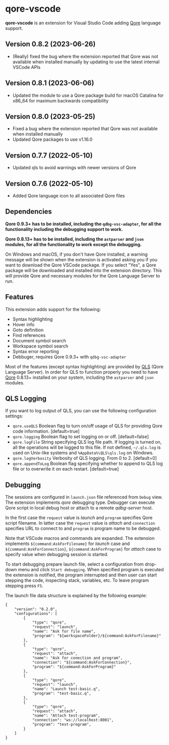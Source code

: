 # qore-vscode

**qore-vscode** is an extension for Visual Studio Code adding
[Qore](http://qore.org/) language support.

## Version 0.8.2 (2023-06-26)

- (Really) fixed the bug where the extension reported that Qore was not available when installed manually by updating to use the latest internal VSCode APIs

## Version 0.8.1 (2023-06-06)

- Updated the module to use a Qore package build for macOS Catalina for x86_64 for maximum backwards compatibility

## Version 0.8.0 (2023-05-25)

- Fixed a bug where the extension reported that Qore was not available when installed manually
- Updated Qore packages to use v1.16.0

## Version 0.7.7 (2022-05-10)

- Updated qls to avoid warnings with newer versions of Qore

## Version 0.7.6 (2022-05-10)

- Added Qore language icon to all associated Qore files

## Dependencies

**Qore 0.9.3+ has to be installed, including the `qdbg-vsc-adapter`, for all the functionality including the debugging support to work.**

**Qore 0.8.13+ has to be installed, including the `astparser` and `json` modules, for all the functionality to work except the debugging.**

On Windows and macOS, if you don't have Qore installed, a warning message will be shown
when the extension is activated asking you if you want to download the
Qore VSCode package. If you select "Yes", a Qore package will be downloaded
and installed into the extension directory. This will provide Qore
and necessary modules for the Qore Language Server to run.

## Features

This extension adds support for the following:

- Syntax highlighting
- Hover info
- Goto definition
- Find references
- Document symbol search
- Workspace symbol search
- Syntax error reporting
- Debbuger, requires Qore 0.9.3+ with `qdbg-vsc-adapter`

Most of the features (except syntax highlighting) are provided by
[QLS](https://github.com/qorelanguage/qls) (Qore Language Server).
In order for QLS to function properly you need to have [Qore](http://qore.org/) 0.8.13+
installed on your system, including the `astparser` and `json` modules.

## QLS Logging

If you want to log output of QLS, you can use the following configuration settings:

- `qore.useQLS` Boolean flag to turn on/off usage of QLS for providing Qore code information. [default=true]
- `qore.logging` Boolean flag to set logging on or off. [default=false]
- `qore.logFile` String specifying QLS log file path. If logging is turned on, all the operations will be logged to this file. If not defined, `~/.qls.log` is used on Unix-like systems and `%AppData%\QLS\qls.log` on Windows.
- `qore.logVerbosity` Verbosity of QLS logging. From 0 to 2. [default=0]
- `qore.appendToLog` Boolean flag specifying whether to append to QLS log file or to overwrite it on each restart. [default=true]

## Debugging

The sessions are configured in `launch.json` file referenced from `Debug` view.
The extension implements *qore* debugging type. Debugger can execute Qore script
in local debug host or attach to a remote *qdbg-server* host.

In the first case the `request` value is *launch* and `program` specifies Qore
script filename. In latter case the `request` value is *attach* and `connection`
specifies URL to connect to and `program` is program name to be debugged.

Note that VSCode macros and commands are expanded. The extension implements
`${command:AskForFilename}` for *launch* case and `${command:AskForConnection}`,
`${command:AskForProgram}` for *attach* case to specify value when debugging
session is started.

To start debugging prepare launch file, select a configuration from drop-down
menu and click `Start debugging`. When specified program is executed the
extension is notified, the program interrupted and then user can start stepping
the code, inspecting stack, variables, etc. To leave program stepping press `F5`.

The launch file data structure is explained by the following example:

```
{
    "version": "0.2.0",
    "configurations": [
        {
            "type": "qore",
            "request": "launch",
            "name": "Ask for file name",
            "program": "${workspaceFolder}/${command:AskForFilename}"
        },
        {
            "type": "qore",
            "request": "attach",
            "name": "Ask for conection and program",
            "connection": "${command:AskForConnection}",
            "program": "${command:AskForProgram}"
        },
        {
            "type": "qore",
            "request": "launch",
            "name": "Launch test-basic.q",
            "program": "test-basic.q",
        },
        {
            "type": "qore",
            "request": "attach",
            "name": "Attach test-program",
            "connection": "ws://localhost:8001",
            "program": "test-program",
        }
    ]
}
```
